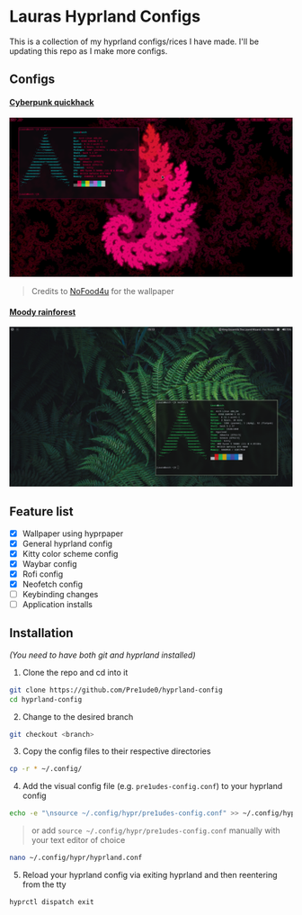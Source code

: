 # Lauras Hyprland Configs
This is a collection of my hyprland configs/rices I have made. I'll be updating this repo as I make more configs.

## Configs
#### [Cyberpunk quickhack](https://github.com/Pre1ude0/hyprland-config/tree/cyberpunk-quickhack)
[![cyberpunk-quickhack](https://github.com/Pre1ude0/hyprland-config/blob/info/cyberpunk-quickhack.png?raw=true)](https://github.com/Pre1ude0/hyprland-config/tree/cyberpunk-quickhack)
> Credits to [NoFood4u](https://wetdry.world/@NoFood4u) for the wallpaper

#### [Moody rainforest](https://github.com/Pre1ude0/hyprland-config/tree/moody-rainforest)
[![moody-rainforest](https://github.com/Pre1ude0/hyprland-config/blob/info/moody-rainforest.png?raw=true)](https://github.com/Pre1ude0/hyprland-config/tree/moody-rainforest)

## Feature list
- [x] Wallpaper using hyprpaper
- [x] General hyprland config
- [x] Kitty color scheme config
- [x] Waybar config
- [x] Rofi config
- [x] Neofetch config
- [ ] Keybinding changes
- [ ] Application installs

## Installation
_(You need to have both git and hyprland installed)_
1. Clone the repo and cd into it
```bash
git clone https://github.com/Pre1ude0/hyprland-config
cd hyprland-config
```
2. Change to the desired branch
```bash
git checkout <branch>
```
3. Copy the config files to their respective directories
```bash
cp -r * ~/.config/
```
4. Add the visual config file (e.g. `pre1udes-config.conf`) to your hyprland config
```bash
echo -e "\nsource ~/.config/hypr/pre1udes-config.conf" >> ~/.config/hypr/hyprland.conf
```
> or add `source ~/.config/hypr/pre1udes-config.conf` manually with your text editor of choice
```bash 
nano ~/.config/hypr/hyprland.conf
```
5. Reload your hyprland config via exiting hyprland and then reentering from the tty
```bash
hyprctl dispatch exit
```
